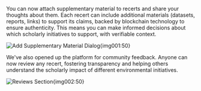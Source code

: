 You can now attach supplementary material to recerts and share your thoughts about them. Each recert can include additional materials (datasets, reports, links) to support its claims, backed by blockchain technology to ensure authenticity. This means you can make informed decisions about which scholarly initiatives to support, with verifiable context.

![Add Supplementary Material Dialog](https://i.ibb.co/Q7ypKLP1/image.png){img001:50}

We've also opened up the platform for community feedback. Anyone can now review any recert, fostering transparency and helping others understand the scholarly impact of different environmental initiatives.

![Reviews Section](https://i.ibb.co/hx6YK4Fg/image.png){img002:50}
